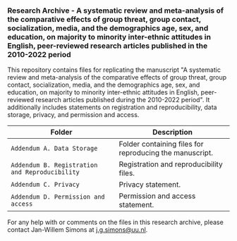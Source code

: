 ### Research Archive - A systematic review and meta-analysis of the comparative effects of group threat, group contact, socialization, media, and the demographics age, sex, and education, on majority to minority inter-ethnic attitudes in English, peer-reviewed research articles published in the 2010-2022 period
This repository contains files for replicating the manuscript "A systematic review and meta-analysis of the comparative effects of group threat, group contact, socialization, media, and the demographics age, sex, and education, on majority to minority inter-ethnic attitudes in English, peer-reviewed research articles published during the 2010-2022 period". It additionally includes statements on registration and reproducibility, data storage, privacy, and permission and access. 

| Folder | Description |
| ----------- | ----------- |
| `Addendum A. Data Storage` | Folder containing files for reproducing the manuscript. |
| `Addendum B. Registration and Reproducibility` | Registration and reproducibility files. |
| `Addendum C. Privacy` | Privacy statement. |
| `Addendum D. Permission and access` | Permission and access statement. |

For any help with or comments on the files in this research archive, please contact Jan-Willem Simons at j.g.simons@uu.nl.
